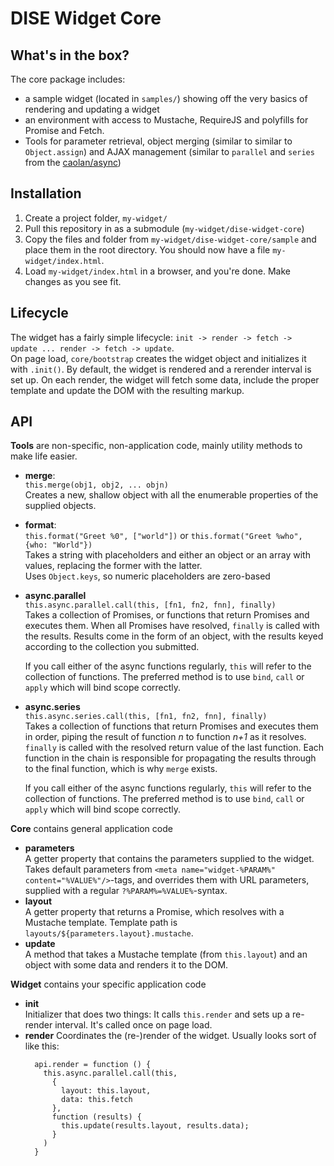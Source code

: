 # DISE Widget Core

## What's in the box?
The core package includes:
- a sample widget (located in `samples/`) showing off the very basics of rendering and updating a widget
- an environment with access to Mustache,   RequireJS and polyfills for Promise and Fetch.
- Tools for parameter retrieval, object merging (similar to similar to `Object.assign`) and AJAX management (similar to `parallel` and `series` from the [caolan/async](https://github.com/caolan/async))

## Installation  
1. Create a project folder, `my-widget/`
2. Pull this repository in as a submodule (`my-widget/dise-widget-core`)
3. Copy the files and folder from `my-widget/dise-widget-core/sample` and place them in the root directory. You should now have a file `my-widget/index.html`.
4. Load `my-widget/index.html` in a browser, and you're done. Make changes as you see fit.

## Lifecycle
The widget has  a fairly simple lifecycle: `init -> render -> fetch ->  update ... render -> fetch -> update`.  
On page load, `core/bootstrap` creates the widget object and initializes it with `.init()`. By default, the widget is rendered and a rerender interval is set up. On each render, the widget will fetch some data, include the proper template and update the DOM with the resulting markup.

## API
**Tools** are non-specific, non-application code, mainly utility methods to make life easier.   
- **merge**:  
  `this.merge(obj1, obj2, ... objn)`   
  Creates a new, shallow object with all the enumerable properties of the supplied objects.
- **format**:  
  `this.format("Greet %0", ["world"])` or `this.format("Greet %who", {who: "World"})`  
  Takes a string with placeholders and either an object or an array with values, replacing the former with the latter.  
  Uses `Object.keys`, so numeric placeholders are zero-based
- **async.parallel**  
  `this.async.parallel.call(this, [fn1, fn2, fnn], finally)`  
  Takes a collection of Promises, or functions that return Promises and executes them. When all Promises have resolved, `finally` is called with the results. Results come in the form of an object, with the results keyed according to the collection you submitted.

  If you call either of the async functions regularly, `this` will refer to the collection of functions. The preferred method is to use `bind`, `call` or `apply` which will bind scope correctly.
- **async.series**  
  `this.async.series.call(this, [fn1, fn2, fnn], finally)`  
  Takes a collection of functions that return Promises and executes them in order,
  piping the result of function *n* to function *n+1* as it resolves.  
  `finally` is called with the resolved return value of the last function. Each function in the chain is responsible for propagating the results through to the final function, which is why `merge` exists.

  If you call either of the async functions regularly, `this` will refer to the collection of functions. The preferred method is to use `bind`, `call` or `apply` which will bind scope correctly.


**Core**  contains general application code
- **parameters**  
  A getter property that contains the parameters supplied to the widget. Takes default parameters from `<meta name="widget-%PARAM%" content="%VALUE%"/>`-tags, and overrides them with URL parameters, supplied with a regular `?%PARAM%=%VALUE%`-syntax.
- **layout**  
  A getter property that returns a Promise, which resolves with a Mustache template. Template path is `layouts/${parameters.layout}.mustache`.
- **update**  
  A method that takes a Mustache template (from `this.layout`) and an object with some data and renders it to the DOM.

**Widget** contains your specific application code
- **init**  
  Initializer that does two things: It calls `this.render` and sets up a re-render interval. It's called once on page load.
- **render**
  Coordinates the (re-)render of the widget. Usually looks sort of like this:
  ```
    api.render = function () {
      this.async.parallel.call(this,
        {
          layout: this.layout,
          data: this.fetch
        },
        function (results) {
          this.update(results.layout, results.data);
        }
      )
    }
  ```
